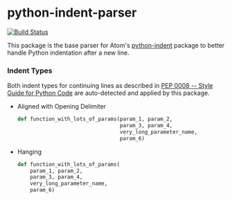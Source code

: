 # python-indent-parser

[![Build Status](https://travis-ci.com/DSpeckhals/python-indent-parser.svg?branch=master)](https://travis-ci.com/DSpeckhals/python-indent-parser)

This package is the base parser for Atom's [python-indent](https://github.com/DSpeckhals/python-indent)
package to better handle Python indentation after a new line.

### Indent Types
Both indent types for continuing lines as described in
[PEP 0008 -- Style Guide for Python Code](https://www.python.org/dev/peps/pep-0008/#indentation)
are auto-detected and applied by this package.

  - Aligned with Opening Delimiter

    ```python
    def function_with_lots_of_params(param_1, param_2,
                                     param_3, param_4,
                                     very_long_parameter_name,
                                     param_6)
    ```
  - Hanging

      ```python
      def function_with_lots_of_params(
          param_1, param_2,
          param_3, param_4,
          very_long_parameter_name,
          param_6)
      ```
